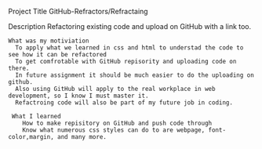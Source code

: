 Project Title
  GitHub-Refractors/Refractaing
  
  Description
    Refactoring existing code and upload on GitHub with a link too. 
    
    What was my motiviation
      To apply what we learned in css and html to understad the code to see how it can be refactored 
      To get comfrotable with GitHub repisority and uploading code on there. 
      In future assignment it should be much easier to do the uploading on github.
      Also using GitHub will apply to the real workplace in web development, so I know I must master it. 
      Refactroing code will also be part of my future job in coding. 
     
     What I learned
        How to make repisitory on GitHub and push code through
        Know what numerous css styles can do to are webpage, font-color,margin, and many more.
    
